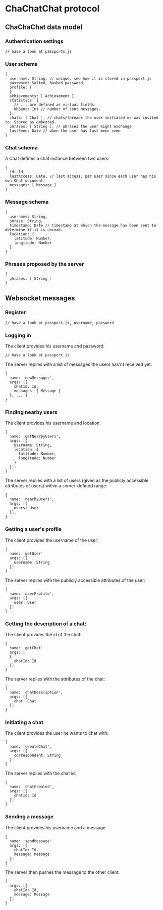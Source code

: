 # ChaChatChat protocol

## ChaChaChat data model
### Authentication settings

    // have a look at passports.js

### User schema

    {
      username: String, // unique, see how it is stored in passport.js
      password: Salted, hashed password,
      profile: {
      }
      achievements: [ Achievement ],
      statistics: {
        // ... are defined as virtual fields.
        nbSent: Int // number of sent messages.
      },
      chats: [ Chat ], // chats/threads the user initiated or was invited to. Stored as embedded.
      phrases: [ String ], // phrases the user might exchange
      lastSeen: Date // when the user has last been seen
    }

### Chat schema
A Chat defines a chat instance between two users:

    {
      id: Id,
      lastAccess: Date, // last access, per user since each user has his own Chat document.
      messages: [ Message ]
    }

### Message schema

    {
      username: String,
      phrase: String,
      timestamp: Date // timestamp at which the message has been sent to determine if it is unread.
      location: {
        latitude: Number,
        longitude: Number
      }
    }

### Phrases proposed by the server
    {
      phrases: [ String ]
    }

## Websocket messages
### Register

    // have a look at passport.js, username, password

### Logging in

The client provides his username and password:

    // have a look at passport.js

The server replies with a list of messages the users has'nt received yet:

    {
      name: 'newMessages',
      args: [{
        chatId: Id,
        messages: [ Message ]
      }, ... ]
    }

### Finding nearby users
The client provides his username and location:

    {
      name: 'getNearbyUsers',
      args: [{
        username: String,
        location: {
          latitude: Number,
          longitude: Number
        }
      }];
    }

The server replies with a list of users (given as the publicly accessible attributes of users) within a server-defined range:

    {
      name: 'nearbyUsers',
      args: [{
        users: User
      }];
    }

### Getting a user's profile

The client provides the username of the user:

    {
      name: 'getUser'
      args: [{
        username: String
      }]
    }

The server replies with the publicly accessible attributes of the user:

    {
      name: 'userProfile',
      args: [{
        user: User  
      }]
    }

### Getting the description of a chat:

The client provides the id of the chat:

    {
      name: 'getChat'
      args: [
      {
        chatId: Id
      }]
    }

The server replies with the attributes of the chat:

    {
      name: 'chatDescription',
      args: [{
        chat: Chat
      }]
    }

### Initiating a chat 
The client provides the user he wants to chat with:

    {
      name: 'createChat',
      args: [{
        correspondent: String
      }]
    }

The server replies with the chat id:

    {
      name: 'chatCreated',
      args: [{
        chatId: Id
      }]
    }

### Sending a message
The client provides his username and a message:

    {
      name: 'sendMessage'
      args: [{
        chatId: Id
        message: Message
      }]
    }

The server then pushes the message to the other client:

    {
      args: [{
        chatId: Id,
        message: Message
      }]
    }
